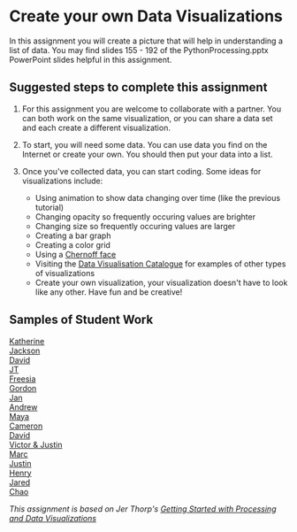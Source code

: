 Create your own Data Visualizations
===================================
In this assignment you will create a picture that will help in understanding a list of data. You may find slides 155 - 192 of the PythonProcessing.pptx PowerPoint slides helpful in this assignment.

Suggested steps to complete this assignment
-------------------------------------------
1. For this assignment you are welcome to collaborate with a partner. You can both work on the same visualization, or you can share a data set and each create a different visualization.   

1. To start, you will need some data. You can use data you find on the Internet or create your own. You should then put your data into a list.

2. Once you've collected data, you can start coding. Some ideas for visualizations include:
   - Using animation to show data changing over time (like the previous tutorial)
   - Changing opacity so frequently occuring values are brighter 
   - Changing size so frequently occuring values are larger
   - Creating a bar graph
   - Creating a color grid
   - Using a [Chernoff face](https://en.wikipedia.org/wiki/Chernoff_face)
   - Visiting the [Data Visualisation Catalogue](https://datavizcatalogue.com/) for examples of other types of visualizations
   - Create your own visualization, your visualization doesn't have to look like any other. Have fun and be creative!

Samples of Student Work
-----------------------
[Katherine](KatherineViz.PNG)   
[Jackson](https://trinket.io/embed/python/c040bc4561?outputOnly=true&runOption=run&start=result)      
[David](DavidViz.PNG)   
[JT](JesusViz.PNG)   
[Freesia](FreesiaViz.PNG)   
[Gordon](GordonViz.PNG)   
[Jan](JanViz.PNG)   
[Andrew](AndrewViz.PNG)    
[Maya](MayaViz.PNG)   
[Cameron](CameronViz.PNG)    
[David](DavidVisual.PNG)   
[Victor & Justin](VictorViz.PNG)  
[Marc](MarcViz.PNG)   
[Justin](JustinViz.PNG)   
[Henry](HenryViz.PNG)   
[Jared](JaredViz.PNG)   
[Chao](ChaoViz.PNG)   

*This assignment is based on Jer Thorp's [Getting Started with Processing and Data Visualizations](http://blog.blprnt.com/blog/blprnt/your-random-numbers-getting-started-with-processing-and-data-visualization)*
